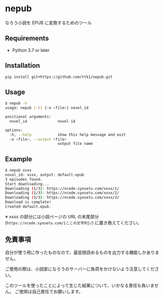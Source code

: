 # nepub

なろう小説を EPUB に変換するためのツール

## Requirements

* Python 3.7 or later

## Installation

```sh
pip install git+https://github.com/ttk1/nepub.git
```

## Usage

```sh
$ nepub -h
usage: nepub [-h] [-o <file>] novel_id

positional arguments:
  novel_id              novel id

options:
  -h, --help            show this help message and exit
  -o <file>, --output <file>
                        output file name
```

## Example

```sh
$ nepub xxxx
noval_id: xxxx, output: default.epub
3 episodes found.
Start downloading...
Downloading (1/3): https://ncode.syosetu.com/xxxx/1/
Downloading (2/3): https://ncode.syosetu.com/xxxx/2/
Downloading (3/3): https://ncode.syosetu.com/xxxx/3/
Download is complete!
Created default.epub.
```

※ xxxx の部分には小説ページの URL の末尾部分 (`https://ncode.syosetu.com/{ここの文字列}/`) に置き換えてください。

## 免責事項

自分が使う用に作ったものなので、最低限読めるものを出力する機能しかありません。

ご使用の際は、小説家になろうのサーバーに負荷をかけないよう注意してください。

このツールを使ったことによって生じた結果について、いかなる責任も負いません。 ご使用は自己責任でお願いします。
